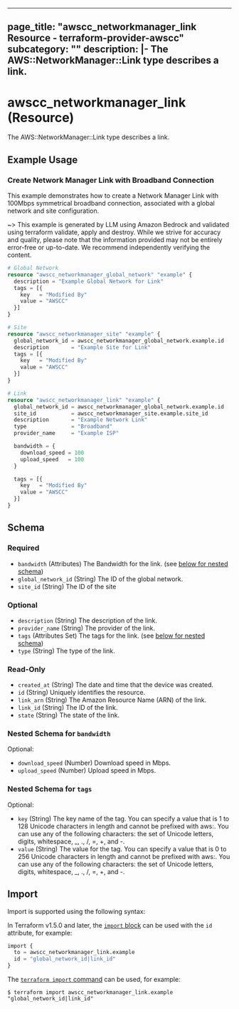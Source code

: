 
---
page_title: "awscc_networkmanager_link Resource - terraform-provider-awscc"
subcategory: ""
description: |-
  The AWS::NetworkManager::Link type describes a link.
---

# awscc_networkmanager_link (Resource)

The AWS::NetworkManager::Link type describes a link.

## Example Usage

### Create Network Manager Link with Broadband Connection

This example demonstrates how to create a Network Manager Link with 100Mbps symmetrical broadband connection, associated with a global network and site configuration.

~> This example is generated by LLM using Amazon Bedrock and validated using terraform validate, apply and destroy. While we strive for accuracy and quality, please note that the information provided may not be entirely error-free or up-to-date. We recommend independently verifying the content.

```terraform
# Global Network
resource "awscc_networkmanager_global_network" "example" {
  description = "Example Global Network for Link"
  tags = [{
    key   = "Modified By"
    value = "AWSCC"
  }]
}

# Site
resource "awscc_networkmanager_site" "example" {
  global_network_id = awscc_networkmanager_global_network.example.id
  description       = "Example Site for Link"
  tags = [{
    key   = "Modified By"
    value = "AWSCC"
  }]
}

# Link
resource "awscc_networkmanager_link" "example" {
  global_network_id = awscc_networkmanager_global_network.example.id
  site_id           = awscc_networkmanager_site.example.site_id
  description       = "Example Network Link"
  type              = "Broadband"
  provider_name     = "Example ISP"

  bandwidth = {
    download_speed = 100
    upload_speed   = 100
  }

  tags = [{
    key   = "Modified By"
    value = "AWSCC"
  }]
}
```

<!-- schema generated by tfplugindocs -->
## Schema

### Required

- `bandwidth` (Attributes) The Bandwidth for the link. (see [below for nested schema](#nestedatt--bandwidth))
- `global_network_id` (String) The ID of the global network.
- `site_id` (String) The ID of the site

### Optional

- `description` (String) The description of the link.
- `provider_name` (String) The provider of the link.
- `tags` (Attributes Set) The tags for the link. (see [below for nested schema](#nestedatt--tags))
- `type` (String) The type of the link.

### Read-Only

- `created_at` (String) The date and time that the device was created.
- `id` (String) Uniquely identifies the resource.
- `link_arn` (String) The Amazon Resource Name (ARN) of the link.
- `link_id` (String) The ID of the link.
- `state` (String) The state of the link.

<a id="nestedatt--bandwidth"></a>
### Nested Schema for `bandwidth`

Optional:

- `download_speed` (Number) Download speed in Mbps.
- `upload_speed` (Number) Upload speed in Mbps.


<a id="nestedatt--tags"></a>
### Nested Schema for `tags`

Optional:

- `key` (String) The key name of the tag. You can specify a value that is 1 to 128 Unicode characters in length and cannot be prefixed with aws:. You can use any of the following characters: the set of Unicode letters, digits, whitespace, _, ., /, =, +, and -.
- `value` (String) The value for the tag. You can specify a value that is 0 to 256 Unicode characters in length and cannot be prefixed with aws:. You can use any of the following characters: the set of Unicode letters, digits, whitespace, _, ., /, =, +, and -.

## Import

Import is supported using the following syntax:

In Terraform v1.5.0 and later, the [`import` block](https://developer.hashicorp.com/terraform/language/import) can be used with the `id` attribute, for example:

```terraform
import {
  to = awscc_networkmanager_link.example
  id = "global_network_id|link_id"
}
```

The [`terraform import` command](https://developer.hashicorp.com/terraform/cli/commands/import) can be used, for example:

```shell
$ terraform import awscc_networkmanager_link.example "global_network_id|link_id"
```
